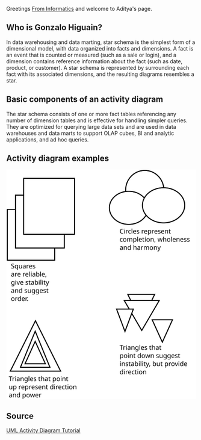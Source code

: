 Greetings [From Informatics](https://www.informatics.illinois.edu/) and welcome to Aditya's page.

## Who is Gonzalo Higuain?
<p> In data warehousing and data marting, star schema is the simplest form of a dimensional model, with data organized into facts and dimensions. A fact is an event that is counted or measured (such as a sale or login), and a dimension contains reference information about the fact (such as date, product, or customer). A star schema is represented by surrounding each fact with its associated dimensions, and the resulting diagrams resembles a star. </p>

## Basic components of an activity diagram
<p> The star schema consists of one or more fact tables referencing any number of dimension tables and is effective for handling simpler queries. They are optimized for querying large data sets and are used in data warehouses and data marts to support OLAP cubes, BI and analytic applications, and ad hoc queries. </p>

## Activity diagram examples
<p> </p>

![Activity Diagram](Adit.svg)

## Source

[UML Activity Diagram Tutorial](https://www.logianalytics.com/resources/bi-encyclopedia/star-schema/)